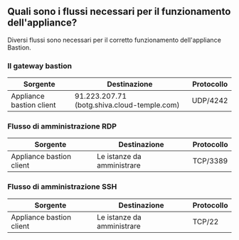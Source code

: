 ## Quali sono i flussi necessari per il funzionamento dell'appliance?

Diversi flussi sono necessari per il corretto funzionamento dell'appliance Bastion.

### Il gateway bastion
| Sorgente | Destinazione | Protocollo |
| --- | --- |-----------|
|Appliance bastion client|91.223.207.71 (botg.shiva.cloud-temple.com)| UDP/4242  |

### Flusso di amministrazione RDP
| Sorgente | Destinazione                 | Protocollo |
| --- |-----------------------------|-----------|
|Appliance bastion client| Le istanze da amministrare | TCP/3389  |

### Flusso di amministrazione SSH
| Sorgente | Destinazione                 | Protocollo |
| --- |-----------------------------|-----------|
|Appliance bastion client| Le istanze da amministrare | TCP/22    |
